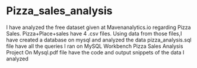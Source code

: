 # Pizza_sales_analysis
I have analyzed the free dataset given at Mavenanalytics.io regarding Pizza Sales. 
Pizza+Place+sales have 4 .csv files.
Using data from those files,I have created a database on mysql and analyzed the data 
pizza_analysis.sql file have all the queries I ran on MySQL Workbench
Pizza Sales Analysis Project On Mysql.pdf file have the code and output snippets of the data I analyzed 
